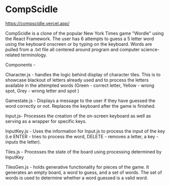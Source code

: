 # CompScidle

https://compscidle.vercel.app/

CompScidle is a clone of the popular New York Times game "Wordle" using the React Framework.  The user has 6 attempts to guess a 5 letter word using the keyboard onscreen or by typing on the keyboard. Words are pulled from a .txt file all centered around program and computer science-related terminology. 

Components -

Character.js - handles the logic behind display of character tiles. This is to showcase blackout of letters already used and to process the letters available in the attempted words (Green - correct letter, Yellow - wrong spot, Grey - wrong letter and spot )

Gamestate.js - Displays a message to the user if they have guessed the word correctly or not. Replaces the keyboard after the game is finished.

Input.js- Processes the creation of the on-screen keyboard as well as serving as a wrapper for specific keys.

InputKey.js - Uses the information for Input.js to process the input of the key (i.e ENTER - tries to process the word, DELETE - removes a letter,  a key - inputs the letter).

Tiles.js - Processes the state of the board using processing determined by InputKey

TilesGen.js -  holds generative functionality for pieces of the game. It generates an empty board, a word to guess, and a set of words. The set of words is used to determine whether a word guessed is a valid word.
